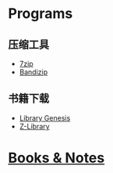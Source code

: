 # Programs
## 压缩工具
* [7zip](https://www.7-zip.org/)
* [Bandizip](https://www.bandisoft.com/bandizip/)
## 书籍下载
* [Library Genesis](http://gen.lib.rus.ec/)
* [Z-Library](https://z-lib.org/)
# [Books & Notes](/new.md)

